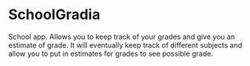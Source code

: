 # SchoolGradia
School app. Allows you to keep track of your grades and give you an estimate of grade.
It will eventually keep track of different subjects and allow you to put in estimates for grades to see possible grade.
